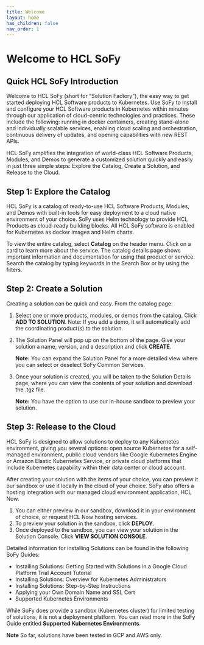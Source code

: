 ```yaml
---
title: Welcome
layout: home
has_children: false
nav_order: 1
---
```


# **Welcome to HCL SoFy**

## **Quick HCL SoFy Introduction**

Welcome to HCL SoFy (short for “Solution Factory”), the easy way to get started deploying HCL Software products to Kubernetes. Use SoFy to install and configure your HCL Software products in Kubernetes within minutes through our application of cloud-centric technologies and practices. These include the following: running in docker containers, creating stand-alone and individually scalable services, enabling cloud scaling and orchestration, continuous delivery of updates, and opening capabilities with new REST APIs. 

HCL SoFy amplifies the integration of world-class HCL Software Products, Modules, and Demos to generate a customized solution quickly and easily in just three simple steps: Explore the Catalog, Create a Solution, and Release to the Cloud.


## **Step 1: Explore the Catalog**

HCL SoFy is a catalog of ready-to-use HCL Software Products, Modules, and Demos with built-in tools for easy deployment to a cloud native environment of your choice. SoFy uses Helm technology to provide HCL Products as cloud-ready building blocks. All HCL SoFy software is enabled for Kubernetes as docker images and Helm charts. 

To view the entire catalog, select **Catalog** on the header menu. Click on a card to learn more about the service. The catalog details page shows important information and documentation for using that product or service. Search the catalog by typing keywords in the Search Box or by using the filters.



## **Step 2: Create a Solution**
Creating a solution can be quick and easy. From the catalog page:

1. Select one or more products, modules, or demos from the catalog. Click **ADD TO SOLUTION**. Note: If you add a demo, it will automatically add the coordinating product(s) to the solution.

2. The Solution Panel will pop up on the bottom of the page. Give your solution a name, version, and a description and click **CREATE**.

   **Note:** You can expand the Solution Panel for a more detailed view where you can select or deselect SoFy Common Services.

3. Once your solution is created, you will be taken to the Solution Details page, where you can view the contents of your solution and download the .tgz file.

   **Note:** You have the option to use our in-house sandbox to preview your solution.


## **Step 3: Release to the Cloud**
HCL SoFy is designed to allow solutions to deploy to any Kubernetes environment, giving you several options: open source Kubernetes for a self-managed environment, public cloud vendors like Google Kubernetes Engine or Amazon Elastic Kubernetes Service, or private cloud platforms that include Kubernetes capability within their data center or cloud account. 

After creating your solution with the items of your choice, you can preview it our sandbox or use it locally in the cloud of your choice. SoFy also offers a hosting integration with our managed cloud environment application, HCL Now.

1. You can either preview in our sandbox, download it in your environment of choice, or request HCL Now hosting services.
2. To preview your solution in the sandbox, click **DEPLOY**.
3. Once deployed to the sandbox, you can view your solution in the Solution Console. Click **VIEW SOLUTION CONSOLE**.

Detailed information for installing Solutions can be found in the following SoFy Guides:

* Installing Solutions: Getting Started with Solutions in a Google Cloud Platform Trial Account Tutorial
* Installing Solutions: Overview for Kubernetes Administrators  
* Installing Solutions: Step-by-Step Instructions
* Applying your Own Domain Name and SSL Cert
* Supported Kubernetes Environments


While SoFy does provide a sandbox (Kubernetes cluster) for limited testing of solutions, it is not a deployment platform. You can read more in the SoFy Guide entitled **Supported Kubernetes Environments**.

**Note** So far, solutions have been tested in GCP and AWS only.
